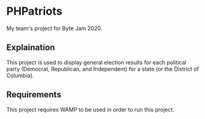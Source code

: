 # PHPatriots
My team's project for Byte Jam 2020. 
## Explaination
This project is used to display general election results for each political party (Democrat, Republican, and Independent) for a state (or the District of Columbia). 
## Requirements
This project requires WAMP to be used in order to run this project.
